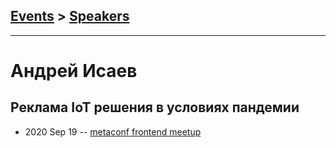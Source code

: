 ## [Events](../README.md) > [Speakers](../speakers.md)
---

# Андрей Исаев

## Реклама IoT решения в условиях пандемии
- 2020 Sep 19 -- [metaconf frontend meetup](https://youtu.be/sMqYc0McwAk)    
